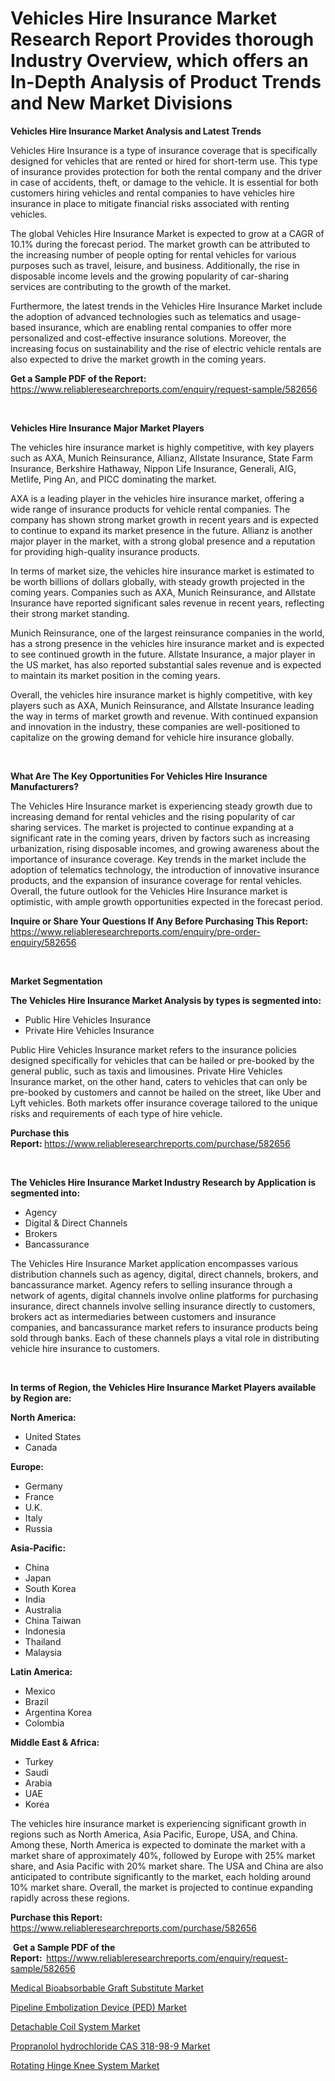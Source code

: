 <p><h1>Vehicles Hire Insurance Market Research Report Provides thorough Industry Overview, which offers an In-Depth Analysis of Product Trends and New Market Divisions</h1></p><p><strong>Vehicles Hire Insurance Market Analysis and Latest Trends</strong></p>
<p><p>Vehicles Hire Insurance is a type of insurance coverage that is specifically designed for vehicles that are rented or hired for short-term use. This type of insurance provides protection for both the rental company and the driver in case of accidents, theft, or damage to the vehicle. It is essential for both customers hiring vehicles and rental companies to have vehicles hire insurance in place to mitigate financial risks associated with renting vehicles.</p><p>The global Vehicles Hire Insurance Market is expected to grow at a CAGR of 10.1% during the forecast period. The market growth can be attributed to the increasing number of people opting for rental vehicles for various purposes such as travel, leisure, and business. Additionally, the rise in disposable income levels and the growing popularity of car-sharing services are contributing to the growth of the market.</p><p>Furthermore, the latest trends in the Vehicles Hire Insurance Market include the adoption of advanced technologies such as telematics and usage-based insurance, which are enabling rental companies to offer more personalized and cost-effective insurance solutions. Moreover, the increasing focus on sustainability and the rise of electric vehicle rentals are also expected to drive the market growth in the coming years.</p></p>
<p><strong>Get a Sample PDF of the Report:&nbsp;</strong> <a href="https://www.reliableresearchreports.com/enquiry/request-sample/582656">https://www.reliableresearchreports.com/enquiry/request-sample/582656</a></p>
<p>&nbsp;</p>
<p><strong>Vehicles Hire Insurance Major Market Players</strong></p>
<p><p>The vehicles hire insurance market is highly competitive, with key players such as AXA, Munich Reinsurance, Allianz, Allstate Insurance, State Farm Insurance, Berkshire Hathaway, Nippon Life Insurance, Generali, AIG, Metlife, Ping An, and PICC dominating the market. </p><p>AXA is a leading player in the vehicles hire insurance market, offering a wide range of insurance products for vehicle rental companies. The company has shown strong market growth in recent years and is expected to continue to expand its market presence in the future. Allianz is another major player in the market, with a strong global presence and a reputation for providing high-quality insurance products.</p><p>In terms of market size, the vehicles hire insurance market is estimated to be worth billions of dollars globally, with steady growth projected in the coming years. Companies such as AXA, Munich Reinsurance, and Allstate Insurance have reported significant sales revenue in recent years, reflecting their strong market standing.</p><p>Munich Reinsurance, one of the largest reinsurance companies in the world, has a strong presence in the vehicles hire insurance market and is expected to see continued growth in the future. Allstate Insurance, a major player in the US market, has also reported substantial sales revenue and is expected to maintain its market position in the coming years.</p><p>Overall, the vehicles hire insurance market is highly competitive, with key players such as AXA, Munich Reinsurance, and Allstate Insurance leading the way in terms of market growth and revenue. With continued expansion and innovation in the industry, these companies are well-positioned to capitalize on the growing demand for vehicle hire insurance globally.</p></p>
<p>&nbsp;</p>
<p><strong>What Are The Key Opportunities For Vehicles Hire Insurance Manufacturers?</strong></p>
<p><p>The Vehicles Hire Insurance market is experiencing steady growth due to increasing demand for rental vehicles and the rising popularity of car sharing services. The market is projected to continue expanding at a significant rate in the coming years, driven by factors such as increasing urbanization, rising disposable incomes, and growing awareness about the importance of insurance coverage. Key trends in the market include the adoption of telematics technology, the introduction of innovative insurance products, and the expansion of insurance coverage for rental vehicles. Overall, the future outlook for the Vehicles Hire Insurance market is optimistic, with ample growth opportunities expected in the forecast period.</p></p>
<p><strong>Inquire or Share Your Questions If Any Before Purchasing This Report:</strong> <a href="https://www.reliableresearchreports.com/enquiry/pre-order-enquiry/582656">https://www.reliableresearchreports.com/enquiry/pre-order-enquiry/582656</a></p>
<p>&nbsp;</p>
<p><strong>Market Segmentation</strong></p>
<p><strong>The Vehicles Hire Insurance Market Analysis by types is segmented into:</strong></p>
<p><ul><li>Public Hire Vehicles Insurance</li><li>Private Hire Vehicles Insurance</li></ul></p>
<p><p>Public Hire Vehicles Insurance market refers to the insurance policies designed specifically for vehicles that can be hailed or pre-booked by the general public, such as taxis and limousines. Private Hire Vehicles Insurance market, on the other hand, caters to vehicles that can only be pre-booked by customers and cannot be hailed on the street, like Uber and Lyft vehicles. Both markets offer insurance coverage tailored to the unique risks and requirements of each type of hire vehicle.</p></p>
<p><strong>Purchase this Report:&nbsp;</strong><a href="https://www.reliableresearchreports.com/purchase/582656">https://www.reliableresearchreports.com/purchase/582656</a></p>
<p>&nbsp;</p>
<p><strong>The Vehicles Hire Insurance Market Industry Research by Application is segmented into:</strong></p>
<p><ul><li>Agency</li><li>Digital & Direct Channels</li><li>Brokers</li><li>Bancassurance</li></ul></p>
<p><p>The Vehicles Hire Insurance Market application encompasses various distribution channels such as agency, digital, direct channels, brokers, and bancassurance market. Agency refers to selling insurance through a network of agents, digital channels involve online platforms for purchasing insurance, direct channels involve selling insurance directly to customers, brokers act as intermediaries between customers and insurance companies, and bancassurance market refers to insurance products being sold through banks. Each of these channels plays a vital role in distributing vehicle hire insurance to customers.</p></p>
<p>&nbsp;</p>
<p><strong>In terms of Region, the Vehicles Hire Insurance Market Players available by Region are:</strong></p>
<p>
    <p> <strong> North America: </strong>
        <ul>
            <li>United States</li>
            <li>Canada</li>
        </ul>
        </p> 
    <p> <strong> Europe: </strong>
        <ul>
            <li>Germany</li>
            <li>France</li>
            <li>U.K.</li>
            <li>Italy</li>
            <li>Russia</li>
        </ul>
        </p> 
    <p> <strong> Asia-Pacific: </strong>
        <ul>
            <li>China</li>
            <li>Japan</li>
            <li>South Korea</li>
            <li>India</li>
            <li>Australia</li>
            <li>China Taiwan</li>
            <li>Indonesia</li>
            <li>Thailand</li>
            <li>Malaysia</li>
        </ul>
        </p> 
    <p> <strong> Latin America: </strong>
        <ul>
            <li>Mexico</li>
            <li>Brazil</li>
            <li>Argentina Korea</li>
            <li>Colombia</li>
        </ul>
        </p> 
    <p> <strong> Middle East & Africa: </strong>
        <ul>
            <li>Turkey</li>
            <li>Saudi</li>
            <li>Arabia</li>
            <li>UAE</li>
            <li>Korea</li>
        </ul>
    </p>
    </p>
<p><p>The vehicles hire insurance market is experiencing significant growth in regions such as North America, Asia Pacific, Europe, USA, and China. Among these, North America is expected to dominate the market with a market share of approximately 40%, followed by Europe with 25% market share, and Asia Pacific with 20% market share. The USA and China are also anticipated to contribute significantly to the market, each holding around 10% market share. Overall, the market is projected to continue expanding rapidly across these regions.</p></p>
<p><strong>Purchase this Report: </strong><a href="https://www.reliableresearchreports.com/purchase/582656">https://www.reliableresearchreports.com/purchase/582656</a></p>
<p>&nbsp;<strong>Get a Sample PDF of the Report:&nbsp;&nbsp;</strong><a href="https://www.reliableresearchreports.com/enquiry/request-sample/582656">https://www.reliableresearchreports.com/enquiry/request-sample/582656</a></p>
<p><strong></strong></p>
<p><p><a href="https://medium.com/@leeullrich2023/medical-bioabsorbable-graft-substitute-market-size-and-market-trends-complete-industry-overview-c5bfb51342ea">Medical Bioabsorbable Graft Substitute Market</a></p><p><a href="https://medium.com/@leeullrich2023/decoding-pipeline-embolization-device-ped-market-metrics-market-share-trends-and-growth-554e243baf6c">Pipeline Embolization Device (PED) Market</a></p><p><a href="https://medium.com/@leeullrich2023/detachable-coil-system-market-size-cagr-trends-2024-2030-282e96858ff5">Detachable Coil System Market</a></p><p><a href="https://github.com/gulaimolin/Market-Research-Report-List-3/blob/main/propranolol-hydrochloride-cas-318-98-9-market.md">Propranolol hydrochloride CAS 318-98-9 Market</a></p><p><a href="https://medium.com/@leeullrich2023/rotating-hinge-knee-system-market-analysis-and-sze-forecasted-for-period-from-2024-to-2031-da78365054f1">Rotating Hinge Knee System Market</a></p></p>